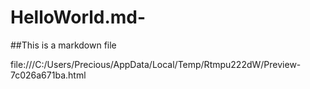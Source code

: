 # HelloWorld.md-
##This is a markdown file

file:///C:/Users/Precious/AppData/Local/Temp/Rtmpu222dW/Preview-7c026a671ba.html
